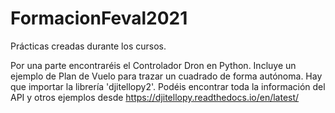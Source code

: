 # FormacionFeval2021
Prácticas creadas durante los cursos.

Por una parte encontraréis el Controlador Dron en Python. Incluye un ejemplo de Plan de Vuelo para trazar un cuadrado
de forma autónoma. 
Hay que importar la librería 'djitellopy2'. Podéis encontrar toda la información del API y otros ejemplos desde 
https://djitellopy.readthedocs.io/en/latest/


